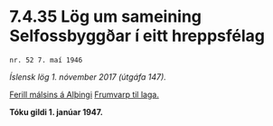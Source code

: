 # 7.4.35 Lög um sameining Selfossbyggðar í eitt hreppsfélag

`nr. 52 7. maí 1946`

_Íslensk lög 1. nóvember 2017 (útgáfa 147)._

[Ferill málsins á Alþingi](https://www.althingi.is/thingstorf/thingmalalistar-eftir-thingum/ferill/?ltg=64&mnr=142)
[Frumvarp til laga.](https://www.althingi.is/altext/64/s/pdf/0317.pdf)

**Tóku gildi 1. janúar 1947.**

